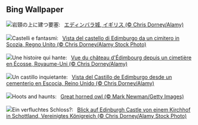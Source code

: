 ## Bing Wallpaper
![](https://www.bing.com/th?id=OHR.HauntedEdinburgh_JA-JP6454143527_UHD.jpg&w=1000)岩頸の上に建つ要塞:&nbsp;&ensp;[エディンバラ城, イギリス (© Chris Dorney/Alamy)](https://www.bing.com/th?id=OHR.HauntedEdinburgh_JA-JP6454143527_UHD.jpg)
<br><br/>
![](https://www.bing.com/th?id=OHR.HauntedEdinburgh_IT-IT6003359191_UHD.jpg&w=1000)Castelli e fantasmi:&nbsp;&ensp;[Vista del castello di Edimburgo da un cimitero in Scozia, Regno Unito (© Chris Dorney/Alamy Stock Photo)](https://www.bing.com/th?id=OHR.HauntedEdinburgh_IT-IT6003359191_UHD.jpg)
<br><br/>
![](https://www.bing.com/th?id=OHR.HauntedEdinburgh_FR-FR5789637805_UHD.jpg&w=1000)Une histoire qui hante:&nbsp;&ensp;[Vue du château d'Édimbourg depuis un cimetière en Écosse, Royaume-Uni (© Chris Dorney/Alamy)](https://www.bing.com/th?id=OHR.HauntedEdinburgh_FR-FR5789637805_UHD.jpg)
<br><br/>
![](https://www.bing.com/th?id=OHR.HauntedEdinburgh_ES-ES3286905259_UHD.jpg&w=1000)Un castillo inquietante:&nbsp;&ensp;[Vista del Castillo de Edimburgo desde un cementerio en Escocia, Reino Unido (© Chris Dorney/Alamy)](https://www.bing.com/th?id=OHR.HauntedEdinburgh_ES-ES3286905259_UHD.jpg)
<br><br/>
![](https://www.bing.com/th?id=OHR.GreatOwl_EN-GB3714691619_UHD.jpg&w=1000)Hoots and haunts:&nbsp;&ensp;[Great horned owl (© Mark Newman/Getty Images)](https://www.bing.com/th?id=OHR.GreatOwl_EN-GB3714691619_UHD.jpg)
<br><br/>
![](https://www.bing.com/th?id=OHR.HauntedEdinburgh_DE-DE5335021616_UHD.jpg&w=1000)Ein verfluchtes Schloss?:&nbsp;&ensp;[Blick auf Edinburgh Castle von einem Kirchhof in Schottland, Vereinigtes Königreich (© Chris Dorney/Alamy Stock Photo)](https://www.bing.com/th?id=OHR.HauntedEdinburgh_DE-DE5335021616_UHD.jpg)
<br><br/>
